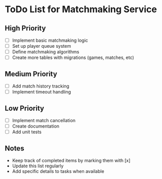 # ToDo List for Matchmaking Service

## High Priority
- [ ] Implement basic matchmaking logic
- [ ] Set up player queue system
- [ ] Define matchmaking algorithms
- [ ] Create more tables with migrations (games, matches, etc)

## Medium Priority
- [ ] Add match history tracking
- [ ] Implement timeout handling

## Low Priority
- [ ] Implement match cancellation
- [ ] Create documentation
- [ ] Add unit tests

## Notes
- Keep track of completed items by marking them with [x]
- Update this list regularly
- Add specific details to tasks when available